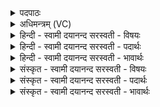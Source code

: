 <details><summary>पदपाठः</summary>

अ॒र्थेत॒ इत्य॑र्थ॒ऽइ॑तः। स्थ॒। रा॒ष्ट्र॒दा इति राष्ट्र॒ऽदाः। रा॒ष्ट्रम्। मे॒। द॒त्त॒। स्वाहा॑। अ॒र्थेत॒ इत्य॑र्थ॒ऽइतः॑। स्थ॒। रा॒ष्ट्र॒दा इति॑ राष्ट्र॒ऽदाः। रा॒ष्ट्रम्। अ॒मुष्मै॑। द॒त्त॒। ओज॑स्वतीः। स्थ॒। रा॒ष्ट्र॒दा इति॑ राष्ट्र॒ऽदाः। रा॒ष्ट्रम्। मे॒। द॒त्त॒। स्वाहा॑। ओज॑स्वतीः। स्थ॒। रा॒ष्ट्र॒दा इति॑ राष्ट्र॒ऽदाः। रा॒ष्ट्रम्। अ॒मु॒ष्मै॑। द॒त्त॒। आपः॑। प॒रिवा॒हिणीः॑। प॒रि॒वा॒हिनी॒रिति॑ परिऽवा॒हिनीः॑। स्थ॒। रा॒ष्ट्र॒दा इति॑ राष्ट्र॒ऽदाः। रा॒ष्ट्रम्। मे॒। द॒त्त॒। स्वाहा॑। आपः॑। प॒रिवा॒हिणीः॑। प॒रि॒वा॒हिनी॒रिति॑ परिऽवा॒हिनीः॑। स्थ॒। रा॒ष्ट्र॒दा इति॑ राष्ट्र॒ऽदाः। रा॒ष्ट्रम्। अ॒मुष्मै॑। द॒त्त॒। अ॒पाम्। पतिः॑। अ॒सि॒। रा॒ष्ट्र॒दा इति॑ राष्ट्र॒ऽदाः। रा॒ष्ट्रम्। मे॒। दे॒हि॒। स्वाहा॑। अ॒पाम्। पतिः॑। अ॒सि॒। रा॒ष्ट्र॒दा इति॑ राष्ट्र॒ऽदाः। रा॒ष्ट्रम्। अ॒मुष्मै॑। दे॒हि॒। अ॒पाम्। गर्भः॑। अ॒सि॒। रा॒ष्ट्र॒दा इति॑ राष्ट्र॒ऽदाः। रा॒ष्ट्रम्। मे॒। दे॒हि॒। स्वाहा॑। अ॒पाम्। गर्भः॑। अ॒सि॒। रा॒ष्ट्र॒दा इति॑ राष्ट्र॒ऽदाः। रा॒ष्ट्रम्। अ॒मुष्मै॑। दे॒हि॒। ३।
</details>

<details><summary>अधिमन्त्रम् (VC)</summary>

- अपां पतिर्देवता
- वरुण ऋषिः
- अभिकृतिः, निचृद् जगती
- ऋषभः, निषादः
</details>

<details><summary>हिन्दी - स्वामी दयानन्द सरस्वती  - विषयः</summary>

राजा, मन्त्री, सेना और प्रजा के पुरुष आपस में किस प्रकार वर्त्तें, इस विषय का उपदेश अगले मन्त्र में किया है ॥
</details>

<details><summary>हिन्दी - स्वामी दयानन्द सरस्वती  - पदार्थः</summary>

पदार्थान्वयभाषाः -  हे मनुष्यो ! जो तुम लोग (अर्थेतः) श्रेष्ठ पदार्थों को प्राप्त होते हुए (स्वाहा) सत्यनीति से (राष्ट्रदाः) राज्य सेवनेहारे सभासद् (स्थ) हो, वे आप लोग (मे) मुझे (राष्ट्रम्) राज्य को (दत्त) दीजिये, जो तुम लोग (अर्थेतः) पदार्थों को जानते हुए (राष्ट्रदाः) राज्य देनेवाले (स्थ) हो, वे तुम लोग (अमुष्मै) राज्य के रक्षक उस पुरुष को (राष्ट्रम्) राज्य को (दत्त) दीजिये, जो तुम लोग (स्वाहा) सत्यनीति के साथ (ओजस्वतीः) विद्या बल और पराक्रम से युक्त हुई रानी लोग आप (राष्ट्रदाः) राज्य देने हारी (स्थ) हैं, वे (मे) मुझे (राष्ट्रम्) राज्य को (दत्त) दीजिये। जो आप लोग (ओजस्वतीः) जितेन्द्रिय (राष्ट्रदाः) राज्य की देनेवाली (स्थ) हैं, वे आप लोग (अमुष्मै) विद्या, बल और पराक्रम से युक्त पुरुष को (राष्ट्रम्) राज्य को (दत्त) दीजिये। जो तुम लोग (स्वाहा) सत्यनीति से (परिवाहिणीः) अपने तुल्य पतियों के साथ विवाह करनेहारी (आपः) जल तथा प्राण के समान प्यारी (राष्ट्रदाः) राज्य देनेहारी (स्थ) हैं, वे आप लोग (मे) मुझे (राष्ट्रम्) राज्य को (दत्त) दीजिये। जो तुम लोग (परिवाहिणीः) अपने अनुकूल पतियों के साथ प्रसन्न होनेवाली (आपः) आत्मा के समान प्रिय (राष्ट्रदाः) राज्य देनेवाली (स्थ) हैं, वे आप (अमुष्मै) उस ब्रह्मचारी वीर पुरुष को (राष्ट्रम्) राज्य को (दत्त) दीजिये। हे सभाध्यक्ष ! जो आप (राष्ट्रदाः) राज्य देनेहारे (अपाम्) जलाशयों के (पतिः) रक्षक (असि) हैं, सो (मे) मुझे (स्वाहा) सत्यनीति के साथ (राष्ट्रम्) राज्य को (देहि) दीजिए, हे सभापति ! जो आप (स्वाहा) सत्य वचनों से (राष्ट्रदाः) राज्य देनेवाले (अपाम्) प्राणों के (पतिः) रक्षक (असि) हैं, वे (अमुष्मै) उस प्राणियों के पोषक पुरुष को (राष्ट्रम्) राज्य को (देहि) दीजिये। हे वीर पुरुष राजन् ! जो आप (स्वाहा) सत्यनीति के साथ (राष्ट्रदाः) राज्य देनेवाले (अपाम्) सेनाओं के बीच (गर्भः) गर्भ के समान रक्षित (असि) हैं, सो आप (मे) विचारशील मुझे (राष्ट्रम्) राज्य को (देहि) दीजिये। हे राजन् ! जो आप (राष्ट्रदाः) राज्य देनेहारे (अपाम्) प्रजाओं के विषय (गर्भः) स्तुति के योग्य (असि) हैं, सो आप (अमुष्मै) उस प्रशंसित पुरुष को (राष्ट्रम्) राज्य को (देहि) दीजिये ॥३॥
</details>

<details><summary>हिन्दी - स्वामी दयानन्द सरस्वती  - भावार्थः</summary>

भावार्थभाषाः -  जो राज्य के अधिकारी पुरुष और उनकी स्त्रियाँ हों, उनको चाहिये कि अपनी उन्नति के लिये दूसरों की उन्नति को सह के सब मनुष्यों को राज्य के योग्य कर और आप भी चक्रवर्त्ती राज्य का भोग किया करें, ऐसा न हो कि ईर्ष्या से दूसरों की हानि करके अपने राज्य का भङ्ग करें ॥३॥
</details>

<details><summary>संस्कृत - स्वामी दयानन्द सरस्वती  - विषयः</summary>

पुना राजाऽमात्यसेनाप्रजाजनाः परस्परं कथं वर्त्तेरन्नित्युपदिश्यते ॥
</details>

<details><summary>संस्कृत - स्वामी दयानन्द सरस्वती  - पदार्थः</summary>

पदार्थान्वयभाषाः -  हे मनुष्याः ! ये यूयमर्थेतस्सन्तः स्वाहा राष्ट्रदाः स्थ ते मे राष्ट्रं दत्त। ये यूयमर्थेतः सन्तो राष्ट्रदाः स्थ तेऽमुष्मै राष्ट्रं दत्त या यूयं स्वाहौजस्वतीः सत्यो राष्ट्रदाः स्थ ता मे राष्ट्रं दत्त। या ओजस्वती राष्ट्रदाः स्थ ता अमुष्मै राष्ट्रं दत्त। या यूयं स्वाहा परिवाहिणी राष्ट्रदाः स्थ ता मे राष्ट्रं दत्त। या यूयं परिवाहिणीरापो राष्ट्रदाः स्थ ता अमुष्मै राष्ट्रं दत्त। यस्त्वं अपां पतिरसि सोऽमुष्मै राष्ट्रं देहि। यस्त्वं स्वाहा राष्ट्रदा अपां गर्भोऽसि, स त्वं मे राष्ट्रं देहि। यस्त्वं राष्ट्रदा अपां गर्भोऽसि सोऽमुष्मै राष्ट्रं देहि ॥३॥
</details>

<details><summary>संस्कृत - स्वामी दयानन्द सरस्वती  - भावार्थः</summary>

भावार्थभाषाः -  ये पुरुषा राजानो या राजस्त्रियश्च स्युस्ताः स्वोत्कर्षार्थं परोत्कर्षसहनं सर्वान् मनुष्यान् विद्यासुशिक्षायुक्तांश्च कृत्वा राज्यभागिनो राज्यसेवन्यश्च स्युः। न खल्वीर्ष्यया परेषां हानिकरणात् स्वराज्यभ्रंशमाकारयेयुः ॥३॥
</details>